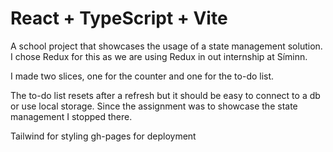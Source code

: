 # React + TypeScript + Vite

A school project that showcases the usage of a state management solution.
I chose Redux for this as we are using Redux in out internship at Síminn.

I made two slices, one for the counter and one for the to-do list.

The to-do list resets after a refresh but it should be easy to connect to a db or use local storage.
Since the assignment was to showcase the state management I stopped there.

Tailwind for styling
gh-pages for deployment
